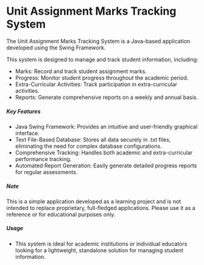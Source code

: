 # Unit Assignment Marks Tracking System

The Unit Assignment Marks Tracking System is a Java-based application developed using the Swing Framework. 

This system is designed to manage and track student information, including:
* Marks: Record and track student assignment marks.
* Progress: Monitor student progress throughout the academic period.
* Extra-Curricular Activities: Track participation in extra-curricular activities.
* Reports: Generate comprehensive reports on a weekly and annual basis.

##### Key Features
* Java Swing Framework: Provides an intuitive and user-friendly graphical interface.
* Text File-Based Database: Stores all data securely in .txt files, eliminating the need for complex database configurations.
* Comprehensive Tracking: Handles both academic and extra-curricular performance tracking.
* Automated Report Generation: Easily generate detailed progress reports for regular assessments.

##### Note
This is a simple application developed as a learning project and is not intended to replace proprietary, full-fledged applications. Please use it as a reference or for educational purposes only.

##### Usage
* This system is ideal for academic institutions or individual educators looking for a lightweight, standalone solution for managing student information.
